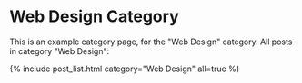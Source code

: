 Web Design Category
===================

This is an example category page, for the "Web Design" category.
All posts in category "Web Design":

{% include post_list.html category="Web Design" all=true %}
